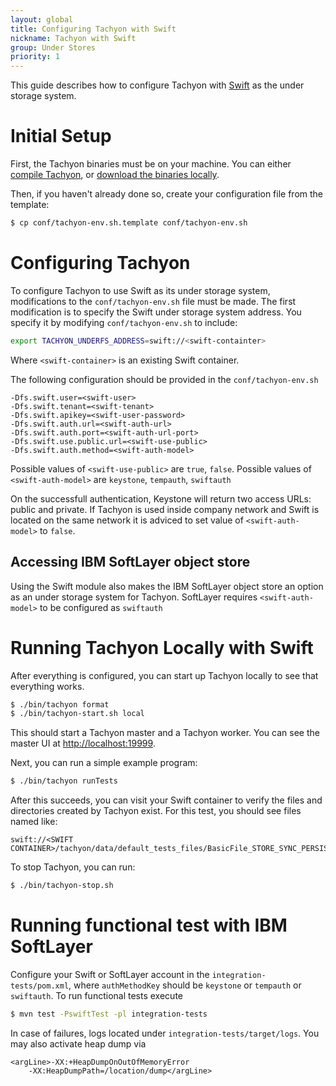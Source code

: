 ```yaml
---
layout: global
title: Configuring Tachyon with Swift
nickname: Tachyon with Swift
group: Under Stores
priority: 1
---
```


This guide describes how to configure Tachyon with
[Swift](http://docs.openstack.org/developer/swift/) as the under storage system.

# Initial Setup

First, the Tachyon binaries must be on your machine. You can either
[compile Tachyon](Building-Tachyon-Master-Branch.html), or
[download the binaries locally](Running-Tachyon-Locally.html).

Then, if you haven't already done so, create your configuration file from the template:

```bash
$ cp conf/tachyon-env.sh.template conf/tachyon-env.sh
```

# Configuring Tachyon

To configure Tachyon to use Swift as its under storage system, modifications to the
`conf/tachyon-env.sh` file must be made. The first modification is to specify the Swift under
storage system address. You specify it by modifying `conf/tachyon-env.sh` to include:

```bash
export TACHYON_UNDERFS_ADDRESS=swift://<swift-containter>
```

Where `<swift-container>` is an existing Swift container.

The following configuration should be provided in the `conf/tachyon-env.sh`


 	-Dfs.swift.user=<swift-user>
  	-Dfs.swift.tenant=<swift-tenant>
  	-Dfs.swift.apikey=<swift-user-password>
  	-Dfs.swift.auth.url=<swift-auth-url>
  	-Dfs.swift.auth.port=<swift-auth-url-port>
  	-Dfs.swift.use.public.url=<swift-use-public>
  	-Dfs.swift.auth.method=<swift-auth-model>
  	
Possible values of `<swift-use-public>` are `true`, `false`.
Possible values of `<swift-auth-model>` are `keystone`,
`tempauth`, `swiftauth`

On the successfull authentication, Keystone will return two access URLs: public and private. If Tachyon is used inside company network and Swift is located on the same network it is adviced to set value of `<swift-auth-model>`  to `false`.


## Accessing IBM SoftLayer object store

Using the Swift module also makes the IBM SoftLayer object store an option as an under storage system for Tachyon. 
SoftLayer requires `<swift-auth-model>` to be configured as `swiftauth`
 
# Running Tachyon Locally with Swift

After everything is configured, you can start up Tachyon locally to see that everything works.

```bash
$ ./bin/tachyon format
$ ./bin/tachyon-start.sh local
```

This should start a Tachyon master and a Tachyon worker. You can see the master UI at
[http://localhost:19999](http://localhost:19999).

Next, you can run a simple example program:

```bash
$ ./bin/tachyon runTests
```

After this succeeds, you can visit your Swift container to verify the files and directories created
by Tachyon exist. For this test, you should see files named like:

    swift://<SWIFT CONTAINER>/tachyon/data/default_tests_files/BasicFile_STORE_SYNC_PERSIST

To stop Tachyon, you can run:

```bash
$ ./bin/tachyon-stop.sh
```
# Running functional test with IBM SoftLayer

Configure your Swift or SoftLayer account in the `integration-tests/pom.xml`, where `authMethodKey` should be `keystone` or `tempauth` or `swiftauth`. 
To run functional tests execute

```bash
$ mvn test -PswiftTest -pl integration-tests
```
In case of failures, logs located under `integration-tests/target/logs`. You may also activate heap dump via

	<argLine>-XX:+HeapDumpOnOutOfMemoryError 
		-XX:HeapDumpPath=/location/dump</argLine>